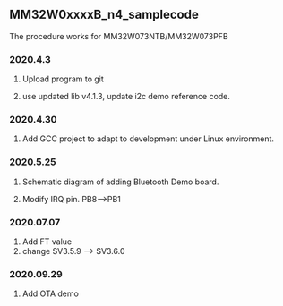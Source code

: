 ## MM32W0xxxxB_n4_samplecode
The procedure works for MM32W073NTB/MM32W073PFB

### 2020.4.3

1.	Upload program to git

2.	use updated lib v4.1.3, update i2c demo reference code.

###  2020.4.30 

1.	Add GCC project to adapt to development under Linux environment.

###  2020.5.25

1.	Schematic diagram of adding Bluetooth Demo board.

2.	Modify IRQ pin.		PB8-->PB1

### 2020.07.07

1.	Add FT value
2.	change SV3.5.9 --> SV3.6.0

### 2020.09.29

1. Add  OTA  demo

